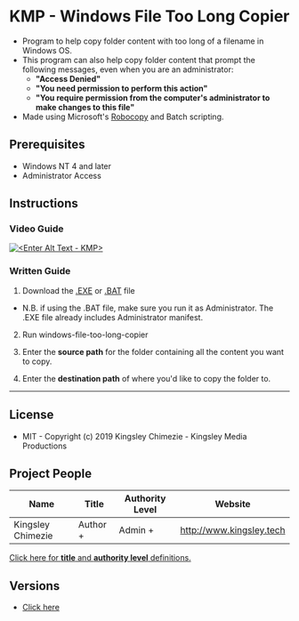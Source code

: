 # KMP - Windows File Too Long Copier
- Program to help copy folder content with too long of a filename in Windows OS. 
- This program can also help copy folder content that prompt the following messages, even when you are an administrator:
    - **"Access Denied"**
    - **"You need permission to perform this action"**
    - **"You require permission from the computer's administrator to make changes to this file"**   
- Made using Microsoft's [Robocopy](https://docs.microsoft.com/en-us/windows-server/administration/windows-commands/robocopy) and Batch scripting.

## Prerequisites
* Windows NT 4 and later
* Administrator Access


## Instructions

### Video Guide
[![<Enter Alt Text - KMP>](http://img.youtube.com/vi/uCfOtq715LU/0.jpg)](https://youtu.be/uCfOtq715LU "KMP Website initialiser setup guide")

### Written Guide
1. Download the [.EXE](https://bitbucket.org/kingsleychimezie/windows-file-too-long-copier/raw/master/assets/windows-file-too-long-copier.exe) or [.BAT](https://bitbucket.org/kingsleychimezie/windows-file-too-long-copier/src/master/src/windows-file-too-long-copier.bat) file  
- N.B. if using the .BAT file, make sure you run it as Administrator. The .EXE file already includes Administrator manifest.

2. Run windows-file-too-long-copier

3. Enter the **source path** for the folder containing all the content you want to copy.

4. Enter the **destination path** of where you'd like to copy the folder to.



---
## License
* MIT - Copyright (c) 2019 Kingsley Chimezie - Kingsley Media Productions

## Project People
| Name                	|  Title              	|  Authority Level      | Website                  	|
|-------------------	| -------------------	| -------------------	|--------------------------	|
| Kingsley Chimezie 	|  Author +        	    |  Admin +        	    | http://www.kingsley.tech 	|

[Click here for **title** and **authority level** definitions.](https://bitbucket.org/kingsleymedia-team/kmp-repo-template/src/master/copy-this-and-use-as-repo/assets/title.md)

## Versions
- [Click here](https://bitbucket.org/kingsleymedia-team/kmp-windows-file-too-long-copier/downloads/?tab=tags)